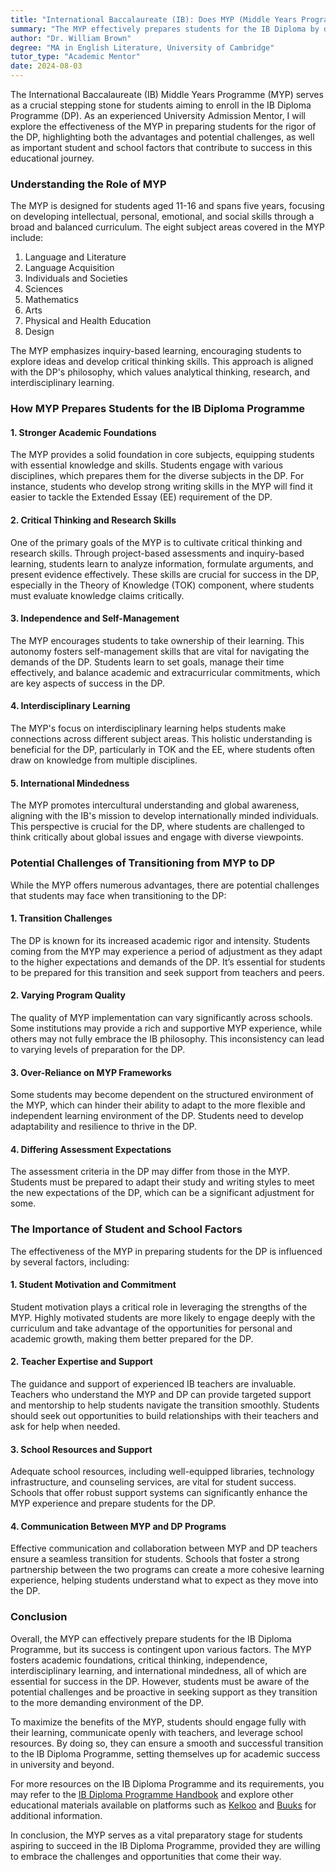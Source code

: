 ```yaml
---
title: "International Baccalaureate (IB): Does MYP (Middle Years Program) effectively help prepare one for the IB Diploma?"
summary: "The MYP effectively prepares students for the IB Diploma by developing essential skills and addressing challenges for success in the program."
author: "Dr. William Brown"
degree: "MA in English Literature, University of Cambridge"
tutor_type: "Academic Mentor"
date: 2024-08-03
---
```


The International Baccalaureate (IB) Middle Years Programme (MYP) serves as a crucial stepping stone for students aiming to enroll in the IB Diploma Programme (DP). As an experienced University Admission Mentor, I will explore the effectiveness of the MYP in preparing students for the rigor of the DP, highlighting both the advantages and potential challenges, as well as important student and school factors that contribute to success in this educational journey.

### Understanding the Role of MYP

The MYP is designed for students aged 11-16 and spans five years, focusing on developing intellectual, personal, emotional, and social skills through a broad and balanced curriculum. The eight subject areas covered in the MYP include:

1. Language and Literature
2. Language Acquisition
3. Individuals and Societies
4. Sciences
5. Mathematics
6. Arts
7. Physical and Health Education
8. Design

The MYP emphasizes inquiry-based learning, encouraging students to explore ideas and develop critical thinking skills. This approach is aligned with the DP's philosophy, which values analytical thinking, research, and interdisciplinary learning.

### How MYP Prepares Students for the IB Diploma Programme

#### 1. Stronger Academic Foundations

The MYP provides a solid foundation in core subjects, equipping students with essential knowledge and skills. Students engage with various disciplines, which prepares them for the diverse subjects in the DP. For instance, students who develop strong writing skills in the MYP will find it easier to tackle the Extended Essay (EE) requirement of the DP.

#### 2. Critical Thinking and Research Skills

One of the primary goals of the MYP is to cultivate critical thinking and research skills. Through project-based assessments and inquiry-based learning, students learn to analyze information, formulate arguments, and present evidence effectively. These skills are crucial for success in the DP, especially in the Theory of Knowledge (TOK) component, where students must evaluate knowledge claims critically.

#### 3. Independence and Self-Management

The MYP encourages students to take ownership of their learning. This autonomy fosters self-management skills that are vital for navigating the demands of the DP. Students learn to set goals, manage their time effectively, and balance academic and extracurricular commitments, which are key aspects of success in the DP.

#### 4. Interdisciplinary Learning

The MYP's focus on interdisciplinary learning helps students make connections across different subject areas. This holistic understanding is beneficial for the DP, particularly in TOK and the EE, where students often draw on knowledge from multiple disciplines.

#### 5. International Mindedness

The MYP promotes intercultural understanding and global awareness, aligning with the IB's mission to develop internationally minded individuals. This perspective is crucial for the DP, where students are challenged to think critically about global issues and engage with diverse viewpoints.

### Potential Challenges of Transitioning from MYP to DP

While the MYP offers numerous advantages, there are potential challenges that students may face when transitioning to the DP:

#### 1. Transition Challenges

The DP is known for its increased academic rigor and intensity. Students coming from the MYP may experience a period of adjustment as they adapt to the higher expectations and demands of the DP. It’s essential for students to be prepared for this transition and seek support from teachers and peers.

#### 2. Varying Program Quality

The quality of MYP implementation can vary significantly across schools. Some institutions may provide a rich and supportive MYP experience, while others may not fully embrace the IB philosophy. This inconsistency can lead to varying levels of preparation for the DP.

#### 3. Over-Reliance on MYP Frameworks

Some students may become dependent on the structured environment of the MYP, which can hinder their ability to adapt to the more flexible and independent learning environment of the DP. Students need to develop adaptability and resilience to thrive in the DP.

#### 4. Differing Assessment Expectations

The assessment criteria in the DP may differ from those in the MYP. Students must be prepared to adapt their study and writing styles to meet the new expectations of the DP, which can be a significant adjustment for some.

### The Importance of Student and School Factors

The effectiveness of the MYP in preparing students for the DP is influenced by several factors, including:

#### 1. Student Motivation and Commitment

Student motivation plays a critical role in leveraging the strengths of the MYP. Highly motivated students are more likely to engage deeply with the curriculum and take advantage of the opportunities for personal and academic growth, making them better prepared for the DP.

#### 2. Teacher Expertise and Support

The guidance and support of experienced IB teachers are invaluable. Teachers who understand the MYP and DP can provide targeted support and mentorship to help students navigate the transition smoothly. Students should seek out opportunities to build relationships with their teachers and ask for help when needed.

#### 3. School Resources and Support

Adequate school resources, including well-equipped libraries, technology infrastructure, and counseling services, are vital for student success. Schools that offer robust support systems can significantly enhance the MYP experience and prepare students for the DP.

#### 4. Communication Between MYP and DP Programs

Effective communication and collaboration between MYP and DP teachers ensure a seamless transition for students. Schools that foster a strong partnership between the two programs can create a more cohesive learning experience, helping students understand what to expect as they move into the DP.

### Conclusion

Overall, the MYP can effectively prepare students for the IB Diploma Programme, but its success is contingent upon various factors. The MYP fosters academic foundations, critical thinking, independence, interdisciplinary learning, and international mindedness, all of which are essential for success in the DP. However, students must be aware of the potential challenges and be proactive in seeking support as they transition to the more demanding environment of the DP.

To maximize the benefits of the MYP, students should engage fully with their learning, communicate openly with teachers, and leverage school resources. By doing so, they can ensure a smooth and successful transition to the IB Diploma Programme, setting themselves up for academic success in university and beyond.

For more resources on the IB Diploma Programme and its requirements, you may refer to the [IB Diploma Programme Handbook](https://www.amazon.co.uk/Diploma-Programme-THEATRE-Student-Handbook/dp/B0CCPLVRL9?source=ps-sl-shoppingads-lpcontext&ref_=fplfs&psc=1&smid=A3P5ROKL5A1OLE) and explore other educational materials available on platforms such as [Kelkoo](https://www.kelkoo.com/) and [Buuks](https://buuks.co.uk/product/7621895?gmsp=1) for additional information.

In conclusion, the MYP serves as a vital preparatory stage for students aspiring to succeed in the IB Diploma Programme, provided they are willing to embrace the challenges and opportunities that come their way.
    